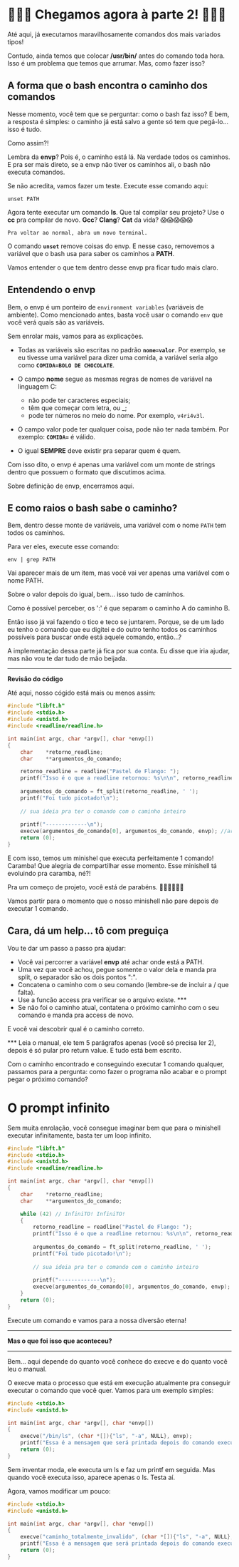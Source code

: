 # 🎉🎉🎉 Chegamos agora à parte 2! 🥳🥳🥳

Até aqui, já executamos maravilhosamente comandos dos mais variados tipos!

Contudo, ainda temos que colocar __/usr/bin/__ antes do comando toda hora. Isso é um problema que temos que arrumar. Mas, como fazer isso?

## A forma que o bash encontra o caminho dos comandos

Nesse momento, você tem que se perguntar: como o bash faz isso? E bem, a resposta é simples: o caminho já está salvo a gente só tem que pegá-lo... isso é tudo.

Como assim?!

Lembra da __envp__? Pois é, o caminho está lá. Na verdade todos os caminhos. E pra ser mais direto, se a envp não tiver os caminhos ali, o bash não executa comandos.

Se não acredita, vamos fazer um teste. Execute esse comando aqui:

```
unset PATH
```

Agora tente executar um comando __ls__. Que tal compilar seu projeto? Use o __cc__ pra compilar de novo. __Gcc__? __Clang__? __Cat__ da vida? 😱😱😱😱😱

```
Pra voltar ao normal, abra um novo terminal.
```

O comando __``unset``__ remove coisas do envp. E nesse caso, removemos a variável que o bash usa para saber os caminhos a __PATH__.

Vamos entender o que tem dentro desse envp pra ficar tudo mais claro.

## Entendendo o envp

Bem, o envp é um ponteiro de ``environment variables`` (variáveis de ambiente). Como mencionado antes, basta você usar o comando ``env`` que você verá quais são as variáveis.

Sem enrolar mais, vamos para as explicações.

- Todas as variáveis são escritas no padrão __```nome=valor```__. Por exemplo, se eu tivesse uma variável para dizer uma comida, a variável seria algo como __``COMIDA=BOLO DE CHOCOLATE``__.

- O campo __nome__ segue as mesmas regras de nomes de variável na linguagem C:
	- não pode ter caracteres especiais;
	- têm que começar com letra, ou _;
	- pode ter números no meio do nome. Por exemplo, ``v4ri4v3l``.

- O campo valor pode ter qualquer coisa, pode não ter nada também. Por exemplo: __``COMIDA=``__ é válido.

- O igual __SEMPRE__ deve existir pra separar quem é quem.

Com isso dito, o envp é apenas uma variável com um monte de strings dentro que possuem o formato que discutimos acima.

Sobre definição de envp, encerramos aqui.

## E como raios o bash sabe o caminho?

Bem, dentro desse monte de variáveis, uma variável com o nome ``PATH`` tem todos os caminhos.

Para ver eles, execute esse comando:

```
env | grep PATH
```

Vai aparecer mais de um item, mas você vai ver apenas uma variável com o nome PATH.

Sobre o valor depois do igual, bem... isso tudo de caminhos.

Como é possível perceber, os ':' é que separam o caminho A do caminho B.

Então isso já vai fazendo o tico e teco se juntarem. Porque, se de um lado eu tenho o comando que eu digitei e do outro tenho todos os caminhos possíveis para buscar onde está aquele comando, então...?

A implementação dessa parte já fica por sua conta. Eu disse que iria ajudar, mas não vou te dar tudo de mão beijada.

___
__Revisão do código__

Até aqui, nosso cógido está mais ou menos assim:

```c
#include "libft.h"
#include <stdio.h>
#include <unistd.h>
#include <readline/readline.h>

int main(int argc, char *argv[], char *envp[])
{
	char	*retorno_readline;
	char	**argumentos_do_comando;

	retorno_readline = readline("Pastel de Flango: ");
	printf("Isso é o que a readline retornou: %s\n\n", retorno_readline);
	
	argumentos_do_comando = ft_split(retorno_readline, ' ');
	printf("Foi tudo picotado!\n");
	
	// sua ideia pra ter o comando com o caminho inteiro
	
	printf("-------------\n"); 
	execve(argumentos_do_comando[0], argumentos_do_comando, envp); //argumentos_do_comando[0] agora tem o caminho completo
	return (0);
}
```
E com isso, temos um minishel que executa perfeitamente 1 comando! Caramba! Que alegria de compartilhar esse momento. Esse minishell tá evoluindo pra caramba, né?!

Pra um começo de projeto, você está de parabéns. 👏👏👏👏👏👏

Vamos partir para o momento que o nosso minishell não pare depois de executar 1 comando.

## Cara, dá um help... tô com preguiça

Vou te dar um passo a passo pra ajudar:

- Você vai percorrer a variável __envp__ até achar onde está a PATH.
- Uma vez que você achou, pegue somente o valor dela e manda pra split, o separador são os dois pontos ":".
- Concatena o caminho com o seu comando (lembre-se de incluir a / que falta).
- Use a funcão access pra verificar se o arquivo existe. ***
- Se não foi o caminho atual, contatena o próximo caminho com o seu comando e manda pra access de novo.

E você vai descobrir qual é o caminho correto.

*** Leia o manual, ele tem 5 parágrafos apenas (você só precisa ler 2), depois é só pular pro return value. E tudo está bem escrito.

Com o caminho encontrado e conseguindo executar 1 comando qualquer, passamos para a pergunta: como fazer o programa não acabar e o prompt pegar o próximo comando?

# O prompt infinito

Sem muita enrolação, você consegue imaginar bem que para o minishell executar infinitamente, basta ter um loop infinito.

```c
#include "libft.h"
#include <stdio.h>
#include <unistd.h>
#include <readline/readline.h>

int main(int argc, char *argv[], char *envp[])
{
	char	*retorno_readline;
	char	**argumentos_do_comando;

	while (42) // InfiniTO! InfiniTO!
	{
		retorno_readline = readline("Pastel de Flango: ");
		printf("Isso é o que a readline retornou: %s\n\n", retorno_readline);
		
		argumentos_do_comando = ft_split(retorno_readline, ' ');
		printf("Foi tudo picotado!\n");
		
		// sua ideia pra ter o comando com o caminho inteiro
		
		printf("-------------\n"); 
		execve(argumentos_do_comando[0], argumentos_do_comando, envp);
	}	
	return (0);
}
```
Execute um comando e vamos para a nossa diversão eterna!

___
__Mas o que foi isso que aconteceu?__
___

Bem... aqui depende do quanto você conhece do execve e do quanto você leu o manual.

O execve mata o processo que está em execução atualmente pra conseguir executar o comando que você quer. Vamos para um exemplo simples:

```c
#include <stdio.h>
#include <unistd.h>

int main(int argc, char *argv[], char *envp[])
{
	execve("/bin/ls", (char *[]){"ls", "-a", NULL}, envp);
	printf("Essa é a mensagem que será printada depois do comando executar\n");
	return (0);
}
```

Sem inventar moda, ele executa um ls e faz um printf em seguida. Mas quando você executa isso, aparece apenas o ls. Testa aí.

Agora, vamos modificar um pouco:

```c
#include <stdio.h>
#include <unistd.h>

int main(int argc, char *argv[], char *envp[])
{
	execve("caminho_totalmente_invalido", (char *[]){"ls", "-a", NULL}, envp);
	printf("Essa é a mensagem que será printada depois do comando executar\n");
	return (0);
}
```